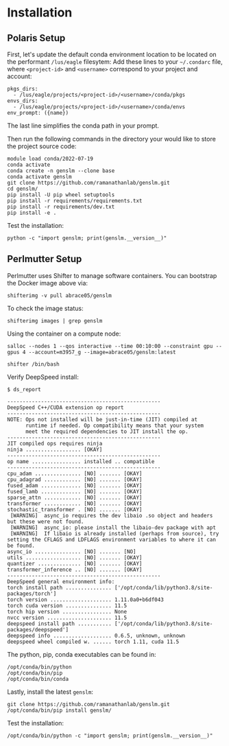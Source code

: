 # Installation

## Polaris Setup

First, let's update the default conda environment location to be located on the performant `/lus/eagle` filesytem:
Add these lines to your `~/.condarc` file, where `<project-id>` and `<username>` correspond to your project and account:
```
pkgs_dirs:
  - /lus/eagle/projects/<project-id>/<username>/conda/pkgs
envs_dirs:
  - /lus/eagle/projects/<project-id>/<username>/conda/envs
env_prompt: ({name})
```
The last line simplifies the conda path in your prompt.

Then run the following commands in the directory your would like to store the project source code:
```
module load conda/2022-07-19
conda activate
conda create -n genslm --clone base
conda activate genslm
git clone https://github.com/ramanathanlab/genslm.git
cd genslm/
pip install -U pip wheel setuptools
pip install -r requirements/requirements.txt
pip install -r requirements/dev.txt
pip install -e .
```

Test the installation:
```
python -c "import genslm; print(genslm.__version__)"
```

## Perlmutter Setup

Perlmutter uses Shifter to manage software containers. You can bootstrap the Docker image above via:
```
shifterimg -v pull abrace05/genslm
```
To check the image status:
```
shifterimg images | grep genslm
```
Using the container on a compute node:
```
salloc --nodes 1 --qos interactive --time 00:10:00 --constraint gpu --gpus 4 --account=m3957_g --image=abrace05/genslm:latest

shifter /bin/bash
```

Verify DeepSpeed install:
```
$ ds_report

--------------------------------------------------
DeepSpeed C++/CUDA extension op report
--------------------------------------------------
NOTE: Ops not installed will be just-in-time (JIT) compiled at
      runtime if needed. Op compatibility means that your system
      meet the required dependencies to JIT install the op.
--------------------------------------------------
JIT compiled ops requires ninja
ninja .................. [OKAY]
--------------------------------------------------
op name ................ installed .. compatible
--------------------------------------------------
cpu_adam ............... [NO] ....... [OKAY]
cpu_adagrad ............ [NO] ....... [OKAY]
fused_adam ............. [NO] ....... [OKAY]
fused_lamb ............. [NO] ....... [OKAY]
sparse_attn ............ [NO] ....... [OKAY]
transformer ............ [NO] ....... [OKAY]
stochastic_transformer . [NO] ....... [OKAY]
 [WARNING]  async_io requires the dev libaio .so object and headers but these were not found.
 [WARNING]  async_io: please install the libaio-dev package with apt
 [WARNING]  If libaio is already installed (perhaps from source), try setting the CFLAGS and LDFLAGS environment variables to where it can be found.
async_io ............... [NO] ....... [NO]
utils .................. [NO] ....... [OKAY]
quantizer .............. [NO] ....... [OKAY]
transformer_inference .. [NO] ....... [OKAY]
--------------------------------------------------
DeepSpeed general environment info:
torch install path ............... ['/opt/conda/lib/python3.8/site-packages/torch']
torch version .................... 1.11.0a0+b6df043
torch cuda version ............... 11.5
torch hip version ................ None
nvcc version ..................... 11.5
deepspeed install path ........... ['/opt/conda/lib/python3.8/site-packages/deepspeed']
deepspeed info ................... 0.6.5, unknown, unknown
deepspeed wheel compiled w. ...... torch 1.11, cuda 11.5
```

The python, pip, conda executables can be found in:
```
/opt/conda/bin/python
/opt/conda/bin/pip
/opt/conda/bin/conda
```

Lastly, install the latest `genslm`:
```
git clone https://github.com/ramanathanlab/genslm.git
/opt/conda/bin/pip install genslm/
```

Test the installation:
```
/opt/conda/bin/python -c "import genslm; print(genslm.__version__)"
```
